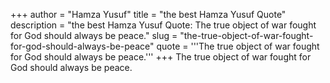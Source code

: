 +++
author = "Hamza Yusuf"
title = "the best Hamza Yusuf Quote"
description = "the best Hamza Yusuf Quote: The true object of war fought for God should always be peace."
slug = "the-true-object-of-war-fought-for-god-should-always-be-peace"
quote = '''The true object of war fought for God should always be peace.'''
+++
The true object of war fought for God should always be peace.

